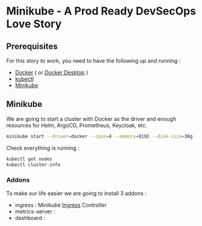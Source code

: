 # Minikube - A Prod Ready DevSecOps Love Story

## Prerequisites

For this story to work, you need to have the following up and running :
* [Docker](https://docs.docker.com/engine/install/) ( or [Docker Desktop](https://www.docker.com/products/docker-desktop/) )
* [kubectl](https://kubernetes.io/docs/tasks/tools/#kubectl)
* [Minikube](https://minikube.sigs.k8s.io/docs/start/?arch=%2Fwindows%2Fx86-64%2Fstable%2F.exe+download)

## Minikube
We are going to start a cluster with Docker as the driver and enough resources for Helm, ArgoCD, Prometheus, Keycloak, etc.
```bash
minikube start --driver=docker --cpus=4 --memory=8192 --disk-size=30g
```
Check everything is running :
```bash
kubectl get nodes
kubectl cluster-info
```

### Addons
To make our life easier we are going to install 3 addons :  
* ingress : Minikube [Ingress](## "In Kubernetes, an Ingress is a resource that manages external access to services, typically HTTP/HTTPS routes. It allows you to: Route traffic based on hostnames (e.g., app.local), Use path-based routing (e.g., /api, /dashboard), Terminate TLS (HTTPS)") Controller  
* metrics-server :  
* dashboard :  